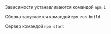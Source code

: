 Зависимости устанавливаются командой `npm i`

Сборка запускается командой `npm run build`

Сервер командой `npm start`
